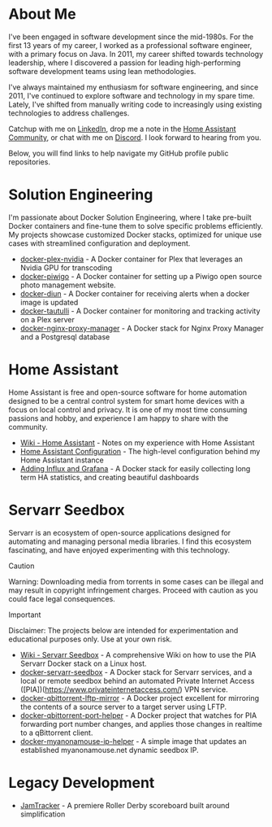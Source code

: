 # About Me
I've been engaged in software development since the mid-1980s. For the first 13 years of my career, I worked as a professional software engineer, with a primary focus on Java. In 2011, my career shifted towards technology leadership, where I discovered a passion for leading high-performing software development teams using lean methodologies.

I've always maintained my enthusiasm for software engineering, and since 2011, I've continued to explore software and technology in my spare time. Lately, I've shifted from manually writing code to increasingly using existing technologies to address challenges.

Catchup with me on [LinkedIn](https://www.linkedin.com/in/steventheisen/), drop me a note in the [Home Assistant Community](https://community.home-assistant.io/), or chat with me on [Discord](https://discordapp.com/users/1068267562988740689). I look forward to hearing from you.

Below, you will find links to help navigate my GitHub profile public repositories. 

# Solution Engineering
I'm passionate about Docker Solution Engineering, where I take pre-built Docker containers and fine-tune them to solve specific problems efficiently. My projects showcase customized Docker stacks, optimized for unique use cases with streamlined configuration and deployment.

- [docker-plex-nvidia](https://github.com/tyzen9/docker-plex-nvidia) - A Docker container for Plex that leverages an Nvidia GPU for transcoding
- [docker-piwigo](https://github.com/tyzen9/docker-piwigo) - A Docker container for setting up a Piwigo open source photo management website.
- [docker-diun](https://github.com/tyzen9/docker-diun) - A Docker container for receiving alerts when a docker image is updated
- [docker-tautulli](https://github.com/tyzen9/docker-tautulli) - A Docker container for monitoring and tracking activity on a Plex server
- [docker-nginx-proxy-manager](https://github.com/tyzen9/docker-nginx-proxy-manager) - A Docker stack for Nginx Proxy Manager and a Postgresql database

# Home Assistant
Home Assistant is free and open-source software for home automation designed to be a central control system for smart home devices with a focus on local control and privacy. It is one of my most time consuming passions and hobby, and experience I am happy to share with the community.

- [Wiki - Home Assistant](https://github.com/tyzen9/homeassistant-config/wiki#-home-assistant-wiki) - Notes on my experience with Home Assistant
- [Home Assistant Configuration](https://github.com/tyzen9/homeassistant-config) - The high-level configuration behind my Home Assistant instance
- [Adding Influx and Grafana](https://github.com/tyzen9/docker-ha-influxdb-grafana) - A Docker stack for easily collecting long term HA statistics, and creating beautiful dashboards 

# Servarr Seedbox
Servarr is an ecosystem of open-source applications designed for automating and managing personal media libraries. 
I find this ecosystem fascinating, and have enjoyed experimenting with this technology. 

> [!CAUTION]
> Warning: Downloading media from torrents in some cases can be illegal and may result in copyright infringement charges. 
> Proceed with caution as you could face legal consequences. 

> [!IMPORTANT]
> Disclaimer: The projects below are intended for experimentation and educational purposes only. Use at your own risk.

- [Wiki - Servarr Seedbox](https://github.com/tyzen9/docker-servarr-seedbox/wiki) - A comprehensive Wiki on how to use the PIA Servarr Docker stack on a Linux host.
- [docker-servarr-seedbox](https://github.com/tyzen9/docker-servarr-seedbox) - A Docker stack for Servarr services, and a local or remote seedbox behind an automated Private Internet Access ([PIA])(https://www.privateinternetaccess.com/) VPN service.
- [docker-qbittorrent-lftp-mirror](https://github.com/tyzen9/docker-lftp-mirror) - A Docker project excellent for mirroring the contents of a source server to a target server using LFTP.
- [docker-qbittorrent-port-helper](https://github.com/tyzen9/docker-qbittorrent-port-helper) - A Docker project that watches for PIA forwarding port number changes, and applies those changes in realtime to a qBittorrent client.
- [docker-myanonamouse-ip-helper](https://github.com/tyzen9/docker-myanonamouse-ip-helper) - A simple image that updates an established myanonamouse.net dynamic seedbox IP.

# Legacy Development
- [JamTracker](https://github.com/tyzen9/jamtracker-flex) - A premiere Roller Derby scoreboard built around simplification